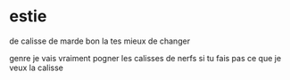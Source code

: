 # estie
de calisse de marde
bon la
tes mieux de changer

genre je vais vraiment pogner les calisses de nerfs si tu fais pas ce que je veux la calisse
